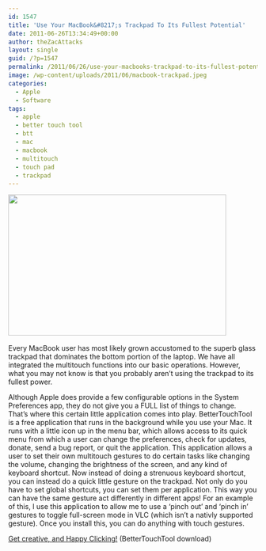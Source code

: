 ```yaml
---
id: 1547
title: 'Use Your MacBook&#8217;s Trackpad To Its Fullest Potential'
date: 2011-06-26T13:34:49+00:00
author: theZacAttacks
layout: single
guid: /?p=1547
permalink: /2011/06/26/use-your-macbooks-trackpad-to-its-fullest-potential/
image: /wp-content/uploads/2011/06/macbook-trackpad.jpeg
categories:
  - Apple
  - Software
tags:
  - apple
  - better touch tool
  - btt
  - mac
  - macbook
  - multitouch
  - touch pad
  - trackpad
---
```

[<img class="aligncenter size-full wp-image-1561" title="macbook-trackpad" src="/wp-content/uploads/2011/06/macbook-trackpad.jpeg" alt="" width="440" height="285" srcset="/wp-content/uploads/2011/06/macbook-trackpad.jpeg 440w, /wp-content/uploads/2011/06/macbook-trackpad-300x194.jpeg 300w, /wp-content/uploads/2011/06/macbook-trackpad-180x116.jpeg 180w, /wp-content/uploads/2011/06/macbook-trackpad-360x233.jpeg 360w" sizes="(max-width: 440px) 100vw, 440px" />](/wp-content/uploads/2011/06/macbook-trackpad.jpeg)

Every MacBook user has most likely grown accustomed to the superb glass trackpad that dominates the bottom portion of the laptop. We have all integrated the multitouch functions into our basic operations. However, what you may not know is that you probably aren&#8217;t using the trackpad to its fullest power.

Although Apple does provide a few configurable options in the System Preferences app, they do not give you a FULL list of things to change. That&#8217;s where this certain little application comes into play. BetterTouchTool is a free application that runs in the background while you use your Mac. It runs with a little icon up in the menu bar, which allows access to its quick menu from which a user can change the preferences, check for updates, donate, send a bug report, or quit the application. This application allows a user to set their own multitouch gestures to do certain tasks like changing the volume, changing the brightness of the screen, and any kind of keyboard shortcut. Now instead of doing a strenuous keyboard shortcut, you can instead do a quick little gesture on the trackpad. Not only do you have to set global shortcuts, you can set them per application. This way you can have the same gesture act differently in different apps! For an example of this, I use this application to allow me to use a &#8216;pinch out&#8217; and &#8216;pinch in&#8217; gestures to toggle full-screen mode in VLC (which isn&#8217;t a nativly supported gesture). Once you install this, you can do anything with touch gestures.

[Get creative, and Happy Clicking!](http://www.boastr.de/BetterTouchTool.zip) (BetterTouchTool download)
